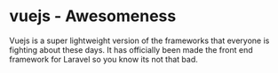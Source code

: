 # vuejs - Awesomeness

Vuejs is a super lightweight version of the frameworks that everyone is fighting about these days. It has officially been made the front end framework for Laravel so you know its not that bad.


